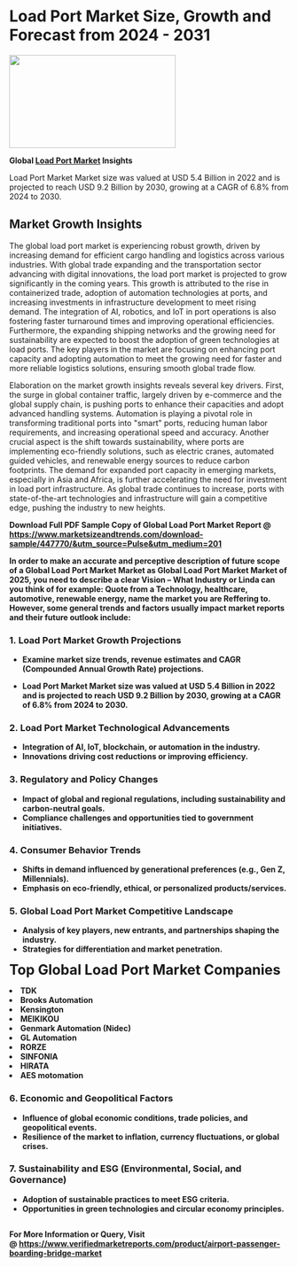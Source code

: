 <H1>Load Port Market Size, Growth and Forecast from 2024 - 2031</H1><img class="aligncenter size-medium wp-image-584254" src="https://thirdeyenews.in/wp-content/uploads/2024/09/Global-Market-Research-300x168.jpeg" alt="" width="300" height="168" /><p><strong>Global&nbsp;<a href="https://www.marketsizeandtrends.com/download-sample/447770/&amp;utm_source=Pulse&amp;utm_medium=201">Load Port Market</a> Insights</strong></p><p>Load Port Market Market size was valued at USD 5.4 Billion in 2022 and is projected to reach USD 9.2 Billion by 2030, growing at a CAGR of 6.8% from 2024 to 2030.</p><p><h2>Market Growth Insights</h2> <p>The global load port market is experiencing robust growth, driven by increasing demand for efficient cargo handling and logistics across various industries. With global trade expanding and the transportation sector advancing with digital innovations, the load port market is projected to grow significantly in the coming years. This growth is attributed to the rise in containerized trade, adoption of automation technologies at ports, and increasing investments in infrastructure development to meet rising demand. The integration of AI, robotics, and IoT in port operations is also fostering faster turnaround times and improving operational efficiencies. Furthermore, the expanding shipping networks and the growing need for sustainability are expected to boost the adoption of green technologies at load ports. The key players in the market are focusing on enhancing port capacity and adopting automation to meet the growing need for faster and more reliable logistics solutions, ensuring smooth global trade flow.</p> <p><strong></strong></p> <p>Elaboration on the market growth insights reveals several key drivers. First, the surge in global container traffic, largely driven by e-commerce and the global supply chain, is pushing ports to enhance their capacities and adopt advanced handling systems. Automation is playing a pivotal role in transforming traditional ports into "smart" ports, reducing human labor requirements, and increasing operational speed and accuracy. Another crucial aspect is the shift towards sustainability, where ports are implementing eco-friendly solutions, such as electric cranes, automated guided vehicles, and renewable energy sources to reduce carbon footprints. The demand for expanded port capacity in emerging markets, especially in Asia and Africa, is further accelerating the need for investment in load port infrastructure. As global trade continues to increase, ports with state-of-the-art technologies and infrastructure will gain a competitive edge, pushing the industry to new heights.</p> <p><strong></p><p><span class=""><strong>Download Full PDF Sample Copy of Global Load Port Market Report</strong> @ <a href="https://www.marketsizeandtrends.com/download-sample/447770/&amp;utm_source=Pulse&amp;utm_medium=201" target="_blank">https://www.marketsizeandtrends.com/download-sample/447770/&amp;utm_source=Pulse&amp;utm_medium=201</a></span></p><p>In order to make an accurate and perceptive description of future scope of a Global&nbsp;Load Port Market Market as Global&nbsp;Load Port Market Market of 2025, you need to describe a clear Vision &ndash; What Industry or Linda can you think of for example: Quote from a Technology, healthcare, automotive, renewable energy, name the market you are Reffering to. However, some general trends and factors usually impact market reports and their future outlook include:</p><h3>1.&nbsp;<strong>Load Port Market Growth Projections</strong></h3><ul><li>Examine market size trends, revenue estimates and CAGR (Compounded Annual Growth Rate) projections.</li><li><p>Load Port Market Market size was valued at USD 5.4 Billion in 2022 and is projected to reach USD 9.2 Billion by 2030, growing at a CAGR of 6.8% from 2024 to 2030.</p></li></ul><h3>2.&nbsp;<strong>Load Port Market Technological Advancements</strong></h3><ul><li>Integration of AI, IoT, blockchain, or automation in the industry.</li><li>Innovations driving cost reductions or improving efficiency.</li></ul><h3>3.&nbsp;<strong>Regulatory and Policy Changes</strong></h3><ul><li>Impact of global and regional regulations, including sustainability and carbon-neutral goals.</li><li>Compliance challenges and opportunities tied to government initiatives.</li></ul><h3>4.&nbsp;<strong>Consumer Behavior Trends</strong></h3><ul><li>Shifts in demand influenced by generational preferences (e.g., Gen Z, Millennials).</li><li>Emphasis on eco-friendly, ethical, or personalized products/services.</li></ul><h3>5.&nbsp;<strong>Global Load Port Market Competitive Landscape</strong></h3><ul><li>Analysis of key players, new entrants, and partnerships shaping the industry.</li><li>Strategies for differentiation and market penetration.</li></ul><p data-pm-slice="1 1 []"><span style="color: inherit; font-family: inherit; font-size: 25px;">Top Global Load Port Market Companies</span></p><div class="" data-test-id=""><p><li>TDK</li><li> Brooks Automation</li><li> Kensington</li><li> MEIKIKOU</li><li> Genmark Automation (Nidec)</li><li> GL Automation</li><li> RORZE</li><li> SINFONIA</li><li> HIRATA</li><li> AES motomation</li></p></div><h3>6.&nbsp;<strong>Economic and Geopolitical Factors</strong></h3><ul><li>Influence of global economic conditions, trade policies, and geopolitical events.</li><li>Resilience of the market to inflation, currency fluctuations, or global crises.</li></ul><h3>7.&nbsp;<strong>Sustainability and ESG (Environmental, Social, and Governance)</strong></h3><ul><li>Adoption of sustainable practices to meet ESG criteria.</li><li>Opportunities in green technologies and circular economy principles.</li></ul><h2><strong style="font-size: 14px;">For More Information or Query, Visit @&nbsp;</strong><a style="background-color: #ffffff; font-size: 14px;" href="https://www.marketsizeandtrends.com/report/load-port-market/" target="_blank">https://www.verifiedmarketreports.com/product/airport-passenger-boarding-bridge-market</a></h2>